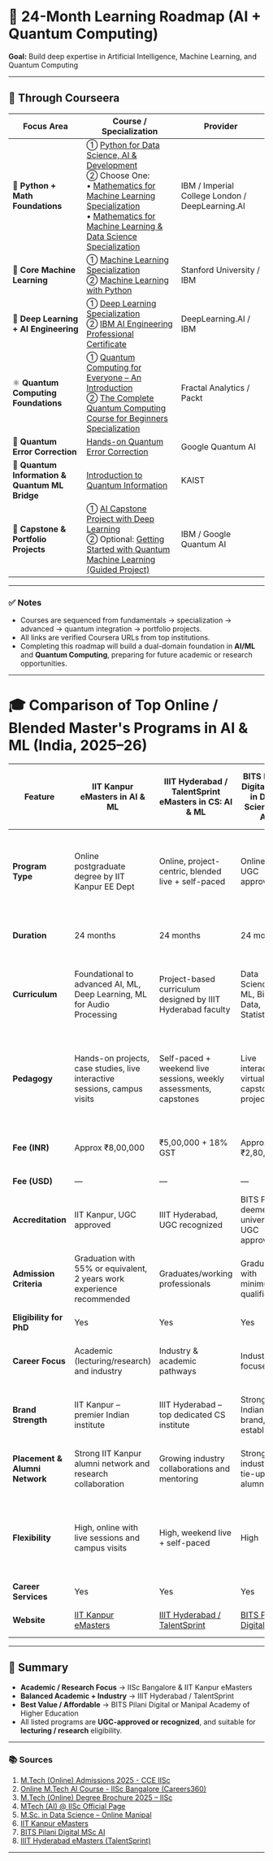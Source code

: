 # 🧭 24-Month Learning Roadmap (AI + Quantum Computing)

**Goal:** Build deep expertise in Artificial Intelligence, Machine Learning, and Quantum Computing

---

## 📘 Through Courseera

| **Focus Area** | **Course / Specialization** | **Provider** |
|----------------|-----------------------------|---------------|
| 🧮 **Python + Math Foundations** | ① [Python for Data Science, AI & Development](https://www.coursera.org/learn/python-for-applied-data-science-ai) <br>② Choose One:<br>• [Mathematics for Machine Learning Specialization](https://www.coursera.org/specializations/mathematics-machine-learning)<br>• [Mathematics for Machine Learning & Data Science Specialization](https://www.coursera.org/specializations/mathematics-for-machine-learning-and-data-science) | IBM / Imperial College London / DeepLearning.AI |
| 🤖 **Core Machine Learning** | ① [Machine Learning Specialization](https://www.coursera.org/specializations/machine-learning-introduction)<br>② [Machine Learning with Python](https://www.coursera.org/learn/machine-learning-with-python) | Stanford University / IBM |
| 🧠 **Deep Learning + AI Engineering** | ① [Deep Learning Specialization](https://www.coursera.org/specializations/deep-learning)<br>② [IBM AI Engineering Professional Certificate](https://www.coursera.org/professional-certificates/ai-engineer) | DeepLearning.AI / IBM |
| ⚛️ **Quantum Computing Foundations** | ① [Quantum Computing for Everyone – An Introduction](https://www.coursera.org/learn/quantum-computing-for-everyone-an-introduction)<br>② [The Complete Quantum Computing Course for Beginners Specialization](https://www.coursera.org/specializations/packt-the-complete-quantum-computing-course-for-beginners) | Fractal Analytics / Packt |
| 🧩 **Quantum Error Correction** | [Hands-on Quantum Error Correction](https://www.coursera.org/learn/quantum-error-correction) | Google Quantum AI |
| 🔐 **Quantum Information & Quantum ML Bridge** | [Introduction to Quantum Information](https://www.coursera.org/learn/introduction-to-quantum-information) | KAIST |
| 🚀 **Capstone & Portfolio Projects** | ① [AI Capstone Project with Deep Learning](https://www.coursera.org/learn/ai-deep-learning-capstone)<br>② Optional: [Getting Started with Quantum Machine Learning (Guided Project)](https://www.coursera.org/projects/getting-started-with-quantum-machine-learning) | IBM / Google Quantum AI |

---

### ✅ Notes
- Courses are sequenced from fundamentals → specialization → advanced → quantum integration → portfolio projects.  
- All links are verified Coursera URLs from top institutions.  
- Completing this roadmap will build a dual-domain foundation in **AI/ML** and **Quantum Computing**, preparing for future academic or research opportunities.  



---


# 🎓 Comparison of Top Online / Blended Master's Programs in AI & ML (India, 2025–26)

| **Feature** | **IIT Kanpur eMasters in AI & ML** | **IIIT Hyderabad / TalentSprint eMasters in CS: AI & ML** | **BITS Pilani Digital MSc in Data Science & AI** | **Manipal Academy of Higher Education MSc Data Science** | **IISc Bangalore M.Tech (Online) in AI** |
|--------------|------------------------------------|------------------------------------------------------------|--------------------------------------------------|------------------------------------------------------------|-------------------------------------------|
| **Program Type** | Online postgraduate degree by IIT Kanpur EE Dept | Online, project-centric, blended live + self-paced | Online, UGC approved | Online, UGC-DEB approved, NAAC A++ | Online, sponsored degree for working professionals with employer nomination |
| **Duration** | 24 months | 24 months | 24 months | 24 months | Typically 2–3 years (flexible duration) |
| **Curriculum** | Foundational to advanced AI, ML, Deep Learning, ML for Audio Processing | Project-based curriculum designed by IIIT Hyderabad faculty | Data Science, AI, ML, Big Data, Statistics | Data Science with electives in CV, NLP, Bayesian Modelling | Core + Electives + Industry project; deep AI focus |
| **Pedagogy** | Hands-on projects, case studies, live interactive sessions, campus visits | Self-paced + weekend live sessions, weekly assessments, capstones | Live interactive, virtual labs, capstone project | Fully online with mentoring, career support, capstone project | Live synchronous classes, online exams, company project with IISc faculty mentor |
| **Fee (INR)** | Approx ₹8,00,000 | ₹5,00,000 + 18% GST | Approx ₹2,80,000 | ₹2,80,000 total | ₹8.9–9.6 lakhs total depending on stream |
| **Fee (USD)** | — | — | — | Approx USD 3,600 | — |
| **Accreditation** | IIT Kanpur, UGC approved | IIIT Hyderabad, UGC recognized | BITS Pilani deemed university, UGC approved | Manipal deemed university, NAAC A++ | IISc, UGC approved |
| **Admission Criteria** | Graduation with 55% or equivalent, 2 years work experience recommended | Graduates/working professionals | Graduates with minimum qualification | Graduates with minimum qualification | Sponsored by employer, online test, minimum 2 years experience |
| **Eligibility for PhD** | Yes | Yes | Yes | Yes | Yes |
| **Career Focus** | Academic (lecturing/research) and industry | Industry & academic pathways | Industry focused | Industry focused | Academic and industry, heavy research orientation |
| **Brand Strength** | IIT Kanpur – premier Indian institute | IIIT Hyderabad – top dedicated CS institute | Strong Indian brand, established | Strong regional and national brand | IISc Bangalore – India’s top ranked university |
| **Placement & Alumni Network** | Strong IIT Kanpur alumni network and research collaboration | Growing industry collaborations and mentoring | Strong industry tie-ups and alumni | Good industry connections and alumni network | Strong academic and industry network |
| **Flexibility** | High, online with live sessions and campus visits | High, weekend live + self-paced | High | High | High, evening and weekend classes, company-approved breaks allowed |
| **Career Services** | Yes | Yes | Yes | Yes | Yes |
| **Website** | [IIT Kanpur eMasters](https://online.iitk.ac.in/emasters/aiml/) | [IIIT Hyderabad / TalentSprint](https://talentsprint.com/course/emasters-in-computer-science-ai-machine-learning) | [BITS Pilani Digital](https://bitspilani-digital.edu.in/msc-in-data-science-and-artificial-intelligence) | [Online Manipal](https://www.onlinemanipal.com/msc-ds-popup) | [IISc Bangalore CCE](https://cce.iisc.ac.in/iken/mtech-online/artificial-intelligence/) |

---


## 🏁 Summary
- **Academic / Research Focus** → IISc Bangalore & IIT Kanpur eMasters  
- **Balanced Academic + Industry** → IIIT Hyderabad / TalentSprint  
- **Best Value / Affordable** → BITS Pilani Digital or Manipal Academy of Higher Education  
- All listed programs are **UGC-approved or recognized**, and suitable for **lecturing / research** eligibility.

---

### 📚 Sources
1. [M.Tech (Online) Admissions 2025 - CCE IISc](https://cce.iisc.ac.in/iken/admissions-2025/)  
2. [Online M.Tech AI Course - IISc Bangalore (Careers360)](https://www.careers360.com/university/indian-institute-of-science-bangalore/online-mtech-artificial-intelligence-online-course)  
3. [M.Tech (Online) Degree Brochure 2025 – IISc](https://cce.iisc.ac.in/wp-content/uploads/2025/01/Admissions-Brochure-2025.pdf)  
4. [MTech (AI) @ IISc Official Page](https://ai.iisc.ac.in/mtechai/)  
5. [M.Sc. in Data Science – Online Manipal](https://www.onlinemanipal.com/msc-ds-popup)  
6. [IIT Kanpur eMasters](https://online.iitk.ac.in/emasters/aiml/)  
7. [BITS Pilani Digital MSc AI](https://bitspilani-digital.edu.in/msc-in-data-science-and-artificial-intelligence)  
8. [IIIT Hyderabad eMasters (TalentSprint)](https://talentsprint.com/course/emasters-in-computer-science-ai-machine-learning)

---
